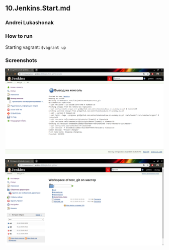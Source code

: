 ## 10.Jenkins.Start.md

### Andrei Lukashonak

### How to run 
Starting vagrant:
`
$vagrant up
`

### Screenshots

![](./Jenkins_console.png "Console Output")

![](./Jenkins_workspace.png "GIT Repo")
